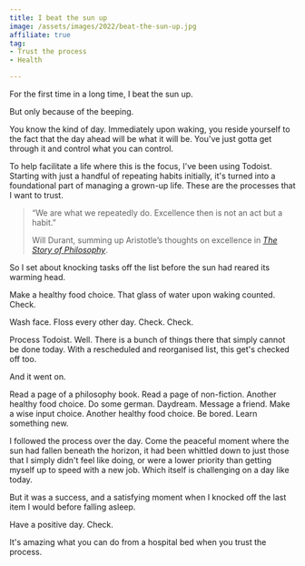 ```yaml
---
title: I beat the sun up
image: /assets/images/2022/beat-the-sun-up.jpg
affiliate: true
tag:
- Trust the process
- Health

---
```


For the first time in a long time, I beat the sun up.

But only because of the beeping.

You know the kind of day. Immediately upon waking, you reside yourself to the fact that the day ahead will be what it will be. You've just gotta get through it and control what you can control.

To help facilitate a life where this is the focus, I've been using Todoist. Starting with just a handful of repeating habits initially, it's turned into a foundational part of managing a grown-up life. These are the processes that I want to trust.

> “We are what we repeatedly do. Excellence then is not an act but a habit.”
>
> Will Durant, summing up Aristotle’s thoughts on excellence in *[The Story of Philosophy](https://amzn.to/3R969aS)*. 

So I set about knocking tasks off the list before the sun had reared its warming head.

Make a healthy food choice. That glass of water upon waking counted. Check.

Wash face. Floss every other day. Check. Check.

Process Todoist. Well. There is a bunch of things there that simply cannot be done today. With a rescheduled and reorganised list, this get's checked off too.

And it went on. 

Read a page of a philosophy book. Read a page of non-fiction. Another healthy food choice. Do some german. Daydream. Message a friend. Make a wise input choice. Another healthy food choice. Be bored. Learn something new.

I followed the process over the day. Come the peaceful moment where the sun had fallen beneath the horizon, it had been whittled down to just those that I simply didn't feel like doing, or were a lower priority than getting myself up to speed with a new job. Which itself is challenging on a day like today.

But it was a success, and a satisfying moment when I knocked off the last item I would before falling asleep. 

Have a positive day. Check.

It's amazing what you can do from a hospital bed when you trust the process.
